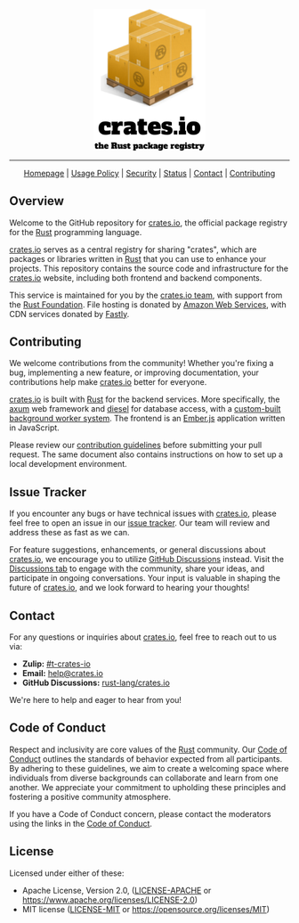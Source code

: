 <div align="center">
<picture>
  <source media="(prefers-color-scheme: dark)" srcset="./docs/readme-logo-dark.png">
  <img alt="crates.io logo" src="./docs/readme-logo.png" width="200">
</picture>
</div>

---

<div align="center">

[Homepage][crates.io]
| [Usage Policy](https://crates.io/policies)
| [Security](https://www.rust-lang.org/policies/security)
| [Status](https://status.crates.io/)
| [Contact](#contact)
| [Contributing](#contributing)

</div>

## Overview

Welcome to the GitHub repository for [crates.io], the official package registry for the [Rust] programming language.

[crates.io] serves as a central registry for sharing "crates", which are packages or libraries written in [Rust] that you can use to enhance your projects. This repository contains the source code and infrastructure for the [crates.io] website, including both frontend and backend components.

This service is maintained for you by the [crates.io team], with support from the [Rust Foundation](https://rustfoundation.org/). File hosting is donated by [Amazon Web Services](https://aws.amazon.com/), with CDN services donated by [Fastly](https://fastly.com/).

## Contributing

We welcome contributions from the community! Whether you're fixing a bug, implementing a new feature, or improving documentation, your contributions help make [crates.io] better for everyone.

[crates.io] is built with [Rust] for the backend services. More specifically, the [axum] web framework and [diesel] for database access, with a [custom-built background worker system](./crates_io_worker). The frontend is an [Ember.js] application written in JavaScript.

Please review our [contribution guidelines](./docs/CONTRIBUTING.md) before submitting your pull request. The same document also contains instructions on how to set up a local development environment.

## Issue Tracker

If you encounter any bugs or have technical issues with [crates.io], please feel free to open an issue in our [issue tracker](https://github.com/rust-lang/crates.io/issues). Our team will review and address these as fast as we can.

For feature suggestions, enhancements, or general discussions about [crates.io], we encourage you to utilize [GitHub Discussions] instead. Visit the [Discussions tab][GitHub Discussions] to engage with the community, share your ideas, and participate in ongoing conversations. Your input is valuable in shaping the future of [crates.io], and we look forward to hearing your thoughts!

## Contact

For any questions or inquiries about [crates.io], feel free to reach out to us via:

- **Zulip:** [#t-crates-io](https://rust-lang.zulipchat.com/#narrow/stream/318791-t-crates-io/)
- **Email:** [help@crates.io](mailto:help@crates.io)
- **GitHub Discussions:** [rust-lang/crates.io][GitHub Discussions]

We're here to help and eager to hear from you!

## Code of Conduct

Respect and inclusivity are core values of the [Rust] community. Our [Code of Conduct] outlines the standards of behavior expected from all participants. By adhering to these guidelines, we aim to create a welcoming space where individuals from diverse backgrounds can collaborate and learn from one another. We appreciate your commitment to upholding these principles and fostering a positive community atmosphere.

If you have a Code of Conduct concern, please contact the moderators using the links in the [Code of Conduct].

## License

Licensed under either of these:

- Apache License, Version 2.0, ([LICENSE-APACHE](./LICENSE-APACHE) or https://www.apache.org/licenses/LICENSE-2.0)
- MIT license ([LICENSE-MIT](./LICENSE-MIT) or https://opensource.org/licenses/MIT)

[crates.io]: https://crates.io/
[Rust]: https://www.rust-lang.org/
[crates.io team]: https://www.rust-lang.org/governance/teams/crates-io
[Code of Conduct]: https://www.rust-lang.org/policies/code-of-conduct
[GitHub Discussions]: https://github.com/rust-lang/crates.io/discussions
[axum]: https://crates.io/crates/axum
[diesel]: https://crates.io/crates/diesel
[Ember.js]: https://emberjs.com/
